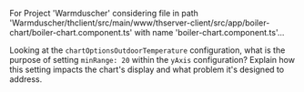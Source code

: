 For Project 'Warmduscher' considering file in path 'Warmduscher/thclient/src/main/www/thserver-client/src/app/boiler-chart/boiler-chart.component.ts' with name 'boiler-chart.component.ts'... 

Looking at the `chartOptionsOutdoorTemperature` configuration, what is the purpose of setting `minRange: 20` within the `yAxis` configuration? Explain how this setting impacts the chart's display and what problem it's designed to address.